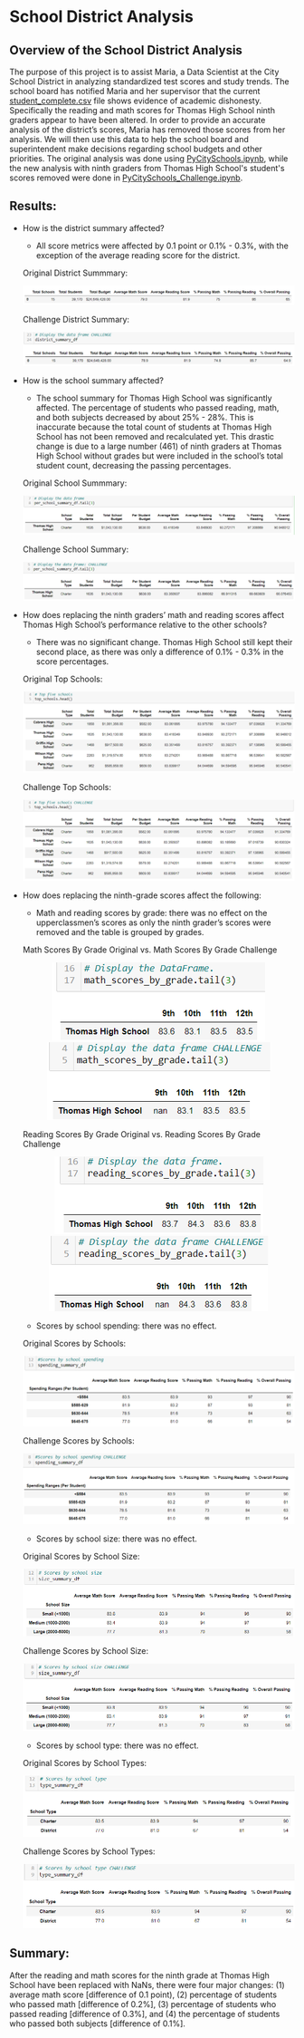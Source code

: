 # School District Analysis

## Overview of the School District Analysis
The purpose of this project is to assist Maria, a Data Scientist at the City School District in analyzing standardized test scores and study trends. The school board has notified Maria and her supervisor that the current [student_complete.csv](https://github.com/nguyencao247/School_District_Analysis/blob/main/Resources/students_complete.csv) file shows evidence of academic dishonesty. Specifically the reading and math scores for Thomas High School ninth graders appear to have been altered. In order to provide an accurate analysis of the district’s scores, Maria has removed those scores from her analysis. We will then use this data to help the school board and superintendent make decisions regarding school budgets and other priorities. The original analysis was done using [PyCitySchools.ipynb](https://github.com/nguyencao247/School_District_Analysis/blob/main/PyCitySchools.ipynb), while the new analysis with ninth graders from Thomas High School's student's scores removed were done in [PyCitySchools_Challenge.ipynb](https://github.com/nguyencao247/School_District_Analysis/blob/main/PyCitySchools_Challenge.ipynb).

## Results: 
- How is the district summary affected?
  - All score metrics were affected by 0.1 point or 0.1% - 0.3%, with the exception of the average reading score for the district.
  
  Original District Summmary:
  <p align="center"><img src="Resources/district_summary.PNG"></p>
  Challenge District Summary:
  <p align="center"><img src="Resources/district_summary_chal.PNG"></p>
- How is the school summary affected?
  - The school summary for Thomas High School was significantly affected. The percentage of students who passed reading, math, and both subjects decreased by about 25% - 28%. This is inaccurate because the total count of students at Thomas High School has not been removed and recalculated yet. This drastic change is due to a large number (461) of ninth graders at Thomas High School without grades but were included in the school’s total student count, decreasing the passing percentages. 
  
  Original School Summmary:
  <p align="center"><img src="Resources/school_summary.PNG"></p>
  Challenge School Summary:
  <p align="center"><img src="Resources/school_summary_chal.PNG"></p>
- How does replacing the ninth graders’ math and reading scores affect Thomas High School’s performance relative to the other schools?
  - There was no significant change. Thomas High School still kept their second place, as there was only a difference of 0.1% - 0.3% in the score percentages.
  
  Original Top Schools:
  <p align="center"><img src="Resources/top_schools.PNG"></p>
  Challenge Top Schools:
  <p align="center"><img src="Resources/top_schools_chal.PNG"></p>  
- How does replacing the ninth-grade scores affect the following:
  - Math and reading scores by grade: there was no effect on the upperclassmen’s scores as only the ninth grader’s scores were removed and the table is grouped by grades.
  
  Math Scores By Grade Original vs. Math Scores By Grade Challenge
  <p align="center"><img src="Resources/math_by_grade.PNG"> <img src="Resources/math_by_grade_chal.PNG"></p>
  Reading Scores By Grade Original vs. Reading Scores By Grade Challenge
  <p align="center"><img src="Resources/read_by_grade.PNG"> <img src="Resources/read_by_grade_chal.PNG"></p>
  
  - Scores by school spending: there was no effect. 
  
  Original Scores by Schools:
  <p align="center"><img src="Resources/spending_summary.PNG"></p>
  Challenge Scores by Schools:
  <p align="center"><img src="Resources/spending_summary_chal.PNG"></p>    
  
  - Scores by school size: there was no effect.
  
  Original Scores by School Size:
  <p align="center"><img src="Resources/size_summary.PNG"></p>
  Challenge Scores by School Size:
  <p align="center"><img src="Resources/size_summary_chal.PNG"></p>    
  
  - Scores by school type: there was no effect.
  
  Original Scores by School Types:
  <p align="center"><img src="Resources/type_summary.PNG"></p>
  Challenge Scores by School Types:
  <p align="center"><img src="Resources/type_summary_chal.PNG"></p>  

## Summary: 
After the reading and math scores for the ninth grade at Thomas High School have been replaced with NaNs, there were four major changes: (1) average math score [difference of 0.1 point), (2) percentage of students who passed math [difference of 0.2%], (3) percentage of students who passed reading [difference of 0.3%], and (4) the percentage of students who passed both subjects [difference of 0.1%].
